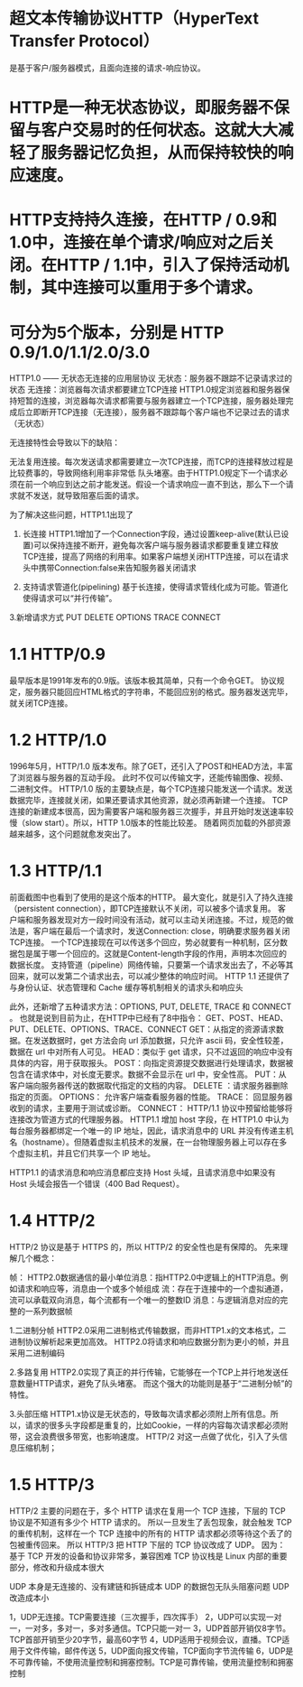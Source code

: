 # 超文本传输协议HTTP（HyperText Transfer Protocol）
  是基于客户/服务器模式，且面向连接的请求-响应协议。

# HTTP是一种无状态协议，即服务器不保留与客户交易时的任何状态。这就大大减轻了服务器记忆负担，从而保持较快的响应速度。
# HTTP支持持久连接，在HTTP / 0.9和1.0中，连接在单个请求/响应对之后关闭。在HTTP / 1.1中，引入了保持活动机制，其中连接可以重用于多个请求。
# 可分为5个版本，分别是 HTTP 0.9/1.0/1.1/2.0/3.0 

HTTP1.0 —— 无状态无连接的应用层协议
无状态：服务器不跟踪不记录请求过的状态
无连接：浏览器每次请求都要建立TCP连接
HTTP1.0规定浏览器和服务器保持短暂的连接，浏览器每次请求都需要与服务器建立一个TCP连接，服务器处理完成后立即断开TCP连接（无连接），服务器不跟踪每个客户端也不记录过去的请求（无状态）

无连接特性会导致以下的缺陷：

无法复用连接。每次发送请求都需要建立一次TCP连接，而TCP的连接释放过程是比较费事的，导致网络利用率非常低
队头堵塞。由于HTTP1.0规定下一个请求必须在前一个响应到达之前才能发送。假设一个请求响应一直不到达，那么下一个请求就不发送，就导致阻塞后面的请求。

为了解决这些问题，HTTP1.1出现了

1. 长连接
HTTP1.1增加了一个Connection字段，通过设置keep-alive(默认已设置)可以保持连接不断开，避免每次客户端与服务器请求都要重复建立释放TCP连接，提高了网络的利用率。如果客户端想关闭HTTP连接，可以在请求头中携带Connection:false来告知服务器关闭请求

2. 支持请求管道化(pipelining)
基于长连接，使得请求管线化成为可能。管道化使得请求可以“并行传输”。

3.新增请求方式
PUT
DELETE
OPTIONS
TRACE
CONNECT

# 1.1 HTTP/0.9
最早版本是1991年发布的0.9版。该版本极其简单，只有一个命令GET。
协议规定，服务器只能回应HTML格式的字符串，不能回应别的格式。服务器发送完毕，就关闭TCP连接。

# 1.2 HTTP/1.0
1996年5月，HTTP/1.0 版本发布。除了GET，还引入了POST和HEAD方法，丰富了浏览器与服务器的互动手段。
此时不仅可以传输文字，还能传输图像、视频、二进制文件。
HTTP/1.0 版的主要缺点是，每个TCP连接只能发送一个请求。发送数据完毕，连接就关闭，如果还要请求其他资源，就必须再新建一个连接。
TCP连接的新建成本很高，因为需要客户端和服务器三次握手，并且开始时发送速率较慢（slow start）。所以，HTTP 1.0版本的性能比较差。
随着网页加载的外部资源越来越多，这个问题就愈发突出了。

# 1.3 HTTP/1.1
前面截图中也看到了使用的是这个版本的HTTP。 最大变化，就是引入了持久连接（persistent connection），即TCP连接默认不关闭，可以被多个请求复用。
客户端和服务器发现对方一段时间没有活动，就可以主动关闭连接。不过，规范的做法是，客户端在最后一个请求时，发送Connection: close，明确要求服务器关闭TCP连接。
一个TCP连接现在可以传送多个回应，势必就要有一种机制，区分数据包是属于哪一个回应的。这就是Content-length字段的作用，声明本次回应的数据长度。
支持管道（pipeline）网络传输，只要第一个请求发出去了，不必等其回来，就可以发第二个请求出去，可以减少整体的响应时间。
HTTP 1.1 还提供了与身份认证、状态管理和 Cache 缓存等机制相关的请求头和响应头

此外，还新增了五种请求方法：OPTIONS, PUT, DELETE, TRACE 和 CONNECT 。
也就是说到目前为止，在HTTP中已经有了8中指令：
GET、POST、HEAD、PUT、DELETE、OPTIONS、TRACE、CONNECT
GET：从指定的资源请求数据。在发送数据时，get 方法会向 url 添加数据，只允许 ascii 码，安全性较差，数据在 url 中对所有人可见。
HEAD：类似于 get 请求，只不过返回的响应中没有具体的内容，用于获取报头。
POST：向指定资源提交数据进行处理请求，数据被包含在请求体中，对长度无要求。数据不会显示在 url 中，安全性高。
PUT：从客户端向服务器传送的数据取代指定的文档的内容。
DELETE ：请求服务器删除指定的页面。
OPTIONS： 允许客户端查看服务器的性能。
TRACE： 回显服务器收到的请求，主要用于测试或诊断。
CONNECT： HTTP/1.1 协议中预留给能够将连接改为管道方式的代理服务器。
HTTP1.1 增加 host 字段，在 HTTP1.0 中认为每台服务器都绑定一个唯一的 IP 地址，因此，请求消息中的 URL 并没有传递主机名（hostname）。但随着虚拟主机技术的发展，在一台物理服务器上可以存在多个虚拟主机，并且它们共享一个 IP 地址。

HTTP1.1 的请求消息和响应消息都应支持 Host 头域，且请求消息中如果没有 Host 头域会报告一个错误（400 Bad Request）。

# 1.4 HTTP/2
HTTP/2 协议是基于 HTTPS 的，所以 HTTP/2 的安全性也是有保障的。
先来理解几个概念：

帧： HTTP2.0数据通信的最小单位消息：指HTTP2.0中逻辑上的HTTP消息。例如请求和响应等，消息由一个或多个帧组成
流：存在于连接中的一个虚拟通道，流可以承载双向消息，每个流都有一个唯一的整数ID
消息：与逻辑消息对应的完整的一系列数据帧

1.二进制分帧
HTTP2.0采用二进制格式传输数据，而非HTTP1.x的文本格式，二进制协议解析起来更加高效。
HTTP2.0将请求和响应数据分割为更小的帧，并且采用二进制编码

2.多路复用
HTTP2.0实现了真正的并行传输，它能够在一个TCP上并行地发送任意数量HTTP请求，避免了队头堵塞。
而这个强大的功能则是基于“二进制分帧”的特性。

3.头部压缩
HTTP1.x协议是无状态的，导致每次请求都必须附上所有信息。所以，请求的很多头字段都是重复的，比如Cookie，一样的内容每次请求都必须附带，这会浪费很多带宽，也影响速度。
HTTP/2 对这一点做了优化，引入了头信息压缩机制；


# 1.5 HTTP/3
HTTP/2 主要的问题在于，多个 HTTP 请求在复用一个 TCP 连接，下层的 TCP 协议是不知道有多少个 HTTP 请求的。
所以一旦发生了丢包现象，就会触发 TCP 的重传机制，这样在一个 TCP 连接中的所有的 HTTP 请求都必须等待这个丢了的包被重传回来。
所以 HTTP/3 把 HTTP 下层的 TCP 协议改成了 UDP。
因为：
基于 TCP 开发的设备和协议非常多，兼容困难
TCP 协议栈是 Linux 内部的重要部分，修改和升级成本很大

UDP 本身是无连接的、没有建链和拆链成本
UDP 的数据包无队头阻塞问题
UDP 改造成本小

<!-- ../assets/UDP与TCP.png -->

1，UDP无连接。TCP需要连接（三次握手，四次挥手）
2，UDP可以实现一对一，一对多，多对一，多对多通信。TCP只能一对一
3，UDP首部开销仅8字节。TCP首部开销至少20字节，最高60字节
4，UDP适用于视频会议，直播。TCP适用于文件传输，邮件传送
5，UDP面向报文传输，TCP面向字节流传输
6，UDP是不可靠传输，不使用流量控制和拥塞控制。TCP是可靠传输，使用流量控制和拥塞控制



